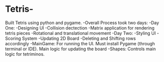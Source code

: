 # Tetris-
Built Tetris using python and pygame. 
-Overall Process took two days:
  -Day One: 
    -Designing UI
    -Collision dectection
    -Matrix application for rendering tetris pieces
    -Rotational and translational movement 
  -Day Two:
    -Styling UI
    -Scoring System
    -Updating 2D Board
      -Deleting and Shifting rows accordingly
-MainGame: For running the UI. Must install Pygame (through terminal or IDE). Main logic for updating the board
-Shapes: Controls main logic for tetriminos.
